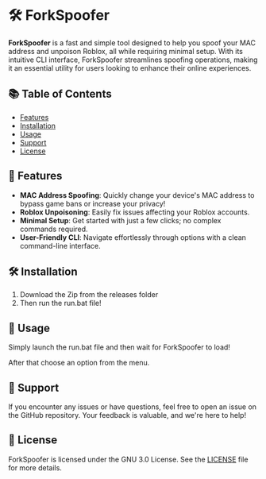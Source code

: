# 🛠️ ForkSpoofer

**ForkSpoofer** is a fast and simple tool designed to help you spoof your MAC address and unpoison Roblox, all while requiring minimal setup. With its intuitive CLI interface, ForkSpoofer streamlines spoofing operations, making it an essential utility for users looking to enhance their online experiences.

## 📚 Table of Contents

- [Features](#-features)
- [Installation](#-installation)
- [Usage](#-usage)
- [Support](#-support)
- [License](#-license)

## 🚀 Features

- **MAC Address Spoofing**: Quickly change your device's MAC address to bypass game bans or increase your privacy!
- **Roblox Unpoisoning**: Easily fix issues affecting your Roblox accounts.
- **Minimal Setup**: Get started with just a few clicks; no complex commands required.
- **User-Friendly CLI**: Navigate effortlessly through options with a clean command-line interface.

## 🛠️ Installation

1. Download the Zip from the releases folder
2. Then run the run.bat file!

## 📖 Usage

Simply launch the run.bat file and then wait for ForkSpoofer to load!

After that choose an option from the menu.

## 💬 Support

If you encounter any issues or have questions, feel free to open an issue on the GitHub repository. Your feedback is valuable, and we're here to help!

## 📜 License

ForkSpoofer is licensed under the GNU 3.0 License. See the [LICENSE](/LICENSE) file for more details.
